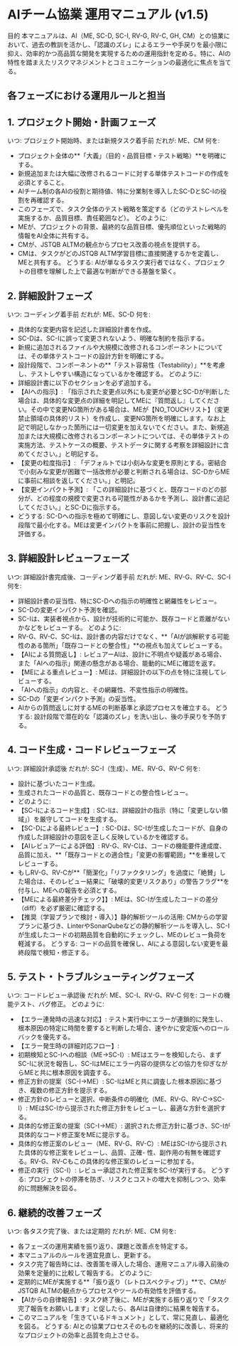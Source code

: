 # AIチーム協業 運用マニュアル (v1.5) 

目的 本マニュアルは、AI（ME, SC-D, SC-I, RV-G, RV-C, GH, CM）との協業において、過去の教訓を活かし、「認識のズレ」によるエラーや手戻りを最小限に抑え、効率的かつ高品質な開発を実現するための運用指針を定める。特に、AIの特性を踏まえたリスクマネジメントとコミュニケーションの最適化に焦点を当てる。
## 各フェーズにおける運用ルールと担当
## 1. プロジェクト開始・計画フェーズ 
いつ: プロジェクト開始時、または新規タスク着手前 
だれが: ME、CM 
何を:
- プロジェクト全体の**「大義」（目的・品質目標・テスト戦略）**を明確にする。
- 新規追加または大幅に改修されるコードに対する単体テストコードの作成を必須とすること。
- AIチーム制の各AIの役割と期待値、特に分業制を導入したSC-DとSC-Iの役割を再確認する。
- このフェーズで、タスク全体のテスト戦略を策定する（どのテストレベルを実施するか、品質目標、責任範囲など）。 
どのように:
- MEが、プロジェクトの背景、最終的な品質目標、優先順位といった戦略的情報をAI全体に共有する。
- CMが、JSTQB ALTMの観点からプロセス改善の視点を提供する。
- CMは、タスクがどのJSTQB ALTM学習目標に直接関連するかを定義し、MEと共有する。 
どうする: AIが単なるタスク実行者ではなく、プロジェクトの目標を理解した上で最適な判断ができる基盤を築く。
## 2. 詳細設計フェーズ 
いつ: コーディング着手前 
だれが: ME、SC-D 
何を:
- 具体的な変更内容を記述した詳細設計書を作成。
- SC-Dは、SC-Iに誤って変更されないよう、明確な制約を指示する。
- 新規に追加されるファイルや大規模に改修されるコンポーネントについては、その単体テストコードの設計方針を明確にする。
- 設計段階で、コンポーネントの**「テスト容易性（Testability）」**を考慮し、テストしやすい構造になっているかを確認する。 
どのように:
- 詳細設計書に以下のセクションを必ず追加する。
- 【AIへの指示】: 「指示された変更点以外にも変更が必要とSC-Dが判断した場合は、具体的な変更点の詳細を明記してMEに『質問返し』してください。その中で変更NG箇所がある場合は、MEが【NO_TOUCHリスト】（変更禁止領域の具体的リスト）を作成し、変更NG箇所を明確にします。なお上記で明記しなかった箇所には一切変更を加えないでください。また、新規追加または大規模に改修されるコンポーネントについては、その単体テストの実施方法、テストケースの概要、テストデータに関する考察を詳細設計に含めてください。」と明記する。
- 【変更の粒度指示】: 「デフォルトでは小刻みな変更を原則とする。密結合で小刻みな変更が困難で一括改修が必要と判断される場合は、SC-DからMEに事前に相談を返してください。」と明記。
- 【変更インパクト予測】: 「この詳細設計に基づくと、既存コードのどの部分が、どの程度の規模で変更される可能性があるかを予測し、設計書に追記してください。」とSC-Dに指示する。 
- どうする: SC-Dへの指示を極めて明確にし、意図しない変更のリスクを設計段階で最小化する。MEは変更インパクトを事前に把握し、設計の妥当性を評価する。
## 3. 詳細設計レビューフェーズ 
いつ: 詳細設計書完成後、コーディング着手前 
だれが: ME、RV-G、RV-C、SC-I 
何を:
- 詳細設計書の妥当性、特にSC-Dへの指示の明確性と網羅性をレビュー。
- SC-Dの変更インパクト予測を確認。
- SC-Iは、実装者視点から、設計が技術的に可能か、既存コードと乖離がないかなどをレビューする。 
どのように:
- RV-G、RV-C、SC-Iは、設計書の内容だけでなく、**「AIが誤解釈する可能性のある箇所」「既存コードとの整合性」**の視点も加えてレビューする。
- 【AIによる質問返し】: レビュアーAIは、設計に不明点や疑義がある場合、また「AIへの指示」関連の懸念がある場合、能動的にMEに確認を返す。
- 【MEによる重点レビュー】: MEは、詳細設計の以下の点を特に注視してレビューする。
- 「AIへの指示」の内容と、その網羅性、不変性指示の明確性。
- SC-Dの「変更インパクト予測」の妥当性。
- AIからの質問返しに対するMEの判断基準と承認プロセスを確立する。 
どうする: 設計段階で潜在的な「認識のズレ」を洗い出し、後の手戻りを予防する。
## 4. コード生成・コードレビューフェーズ 
いつ: 詳細設計承認後 
だれが: SC-I（生成）、ME、RV-G、RV-C 
何を:
- 設計に基づいたコード生成。
- 生成されたコードの品質と、既存コードとの整合性レビュー。 
- どのように:
- 【SC-Iによるコード生成】: SC-Iは、詳細設計の指示（特に「変更しない領域」）を厳守してコードを生成する。
- 【SC-Dによる最終レビュー】: SC-Dは、SC-Iが生成したコードが、自身の作成した詳細設計の意図を正しく反映しているかを確認する。
- 【AIレビュアーによる評価】: RV-G、RV-Cは、コードの機能要件達成度、品質に加え、**「既存コードとの適合性」「変更の影響範囲」**を重視してレビューする。
- もしRV-G、RV-Cが**「簡潔化」「リファクタリング」を過度に「絶賛」した場合は、そのレビュー結果に「破壊的変更リスクあり」の警告フラグ**を付与し、MEへの報告を必須とする。
- 【MEによる最終差分チェック】】: MEは、SC-Iが生成したコードの差分（diff）を必ず厳密に確認する。
- 【推奨（学習プランで検討・導入）】静的解析ツールの活用: CMからの学習プランに基づき、LinterやSonarQubeなどの静的解析ツールを導入し、SC-Iが生成したコードの初期品質を自動的にチェックし、MEのレビュー負荷を軽減する。 
どうする: コードの品質を確保し、AIによる意図しない変更を最終段階で検知・修正する。
## 5. テスト・トラブルシューティングフェーズ 
いつ: コードレビュー承認後 
だれが: ME、SC-I、RV-G、RV-C 
何を: コードの機能テスト、バグ修正。 
どのように:
- 【エラー連発時の迅速な対応】: テスト実行中にエラーが連鎖的に発生し、根本原因の特定に時間を要すると判断した場合、速やかに安定版へのロールバックを優先する。
- 【エラー発生時の詳細対応フロー】:
- 初期検知とSC-Iへの相談（ME→SC-I）: MEはエラーを検知したら、まずSC-Iに状況を報告し、SC-IはMEにエラー内容の提供などの協力を仰ぎながらMEと共に根本原因を調査する。
- 修正方針の提案（SC-I→ME）: SC-IはMEと共に調査した根本原因に基づき、複数の修正方針を提示する。
- 修正方針のレビューと選択、中断条件の明確化（ME、RV-G、RV-C→SC-I）: MEはSC-Iから提示された修正方針をレビューし、最適な方針を選択する。
- 具体的な修正案の提案（SC-I→ME）: 選択された修正方針に基づき、SC-Iが具体的なコード修正案をMEに提示する。
- 具体的な修正案のレビュー（ME、RV-G、RV-C）: MEはSC-Iから提示された具体的な修正案をレビューし、品質、正確- 性、副作用の有無を確認する。RV-G、RV-Cもこの具体的な修正案のレビューに参加する。
- 修正の実行（SC-I）: レビュー承認された修正案をSC-Iが実行する。 
どうする: プロジェクトの停滞を防ぎ、リスクとコストの増大を抑制しつつ、効率的に問題解決を図る。
## 6. 継続的改善フェーズ 
いつ: 各タスク完了後、または定期的 
だれが: ME、CM 
何を:
- 各フェーズの運用実績を振り返り、課題と改善点を特定する。
- 本マニュアルのルールを適宜見直し、更新する。
- タスク完了報告時には、改善策を導入した場合、運用マニュアル導入前後の効果を定量的に比較して報告する。 
どのように:
- 定期的にMEが実施する**「振り返り（レトロスペクティブ）」**で、CMがJSTQB ALTMの観点からプロセスやツールの有効性を評価する。
- 【AIからの自律報告】: タスク終了後に、MEが実施する振り返りで「タスク完了報告をお願いします」と促したら、各AIは自律的に結果を報告する。
- このマニュアルを「生きているドキュメント」として、常に見直し、最適化を図る。 
どうする: AIとの協業プロセスそのものを継続的に改善し、将来的なプロジェクトの効率と品質を向上させる。
